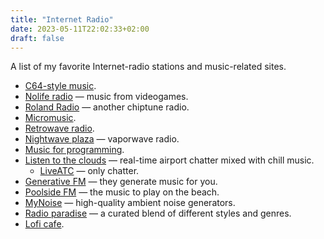 ```yaml
---
title: "Internet Radio"
date: 2023-05-11T22:02:33+02:00
draft: false
---
```


A list of my favorite Internet-radio stations and music-related sites.

* [C64-style music](https://kohina.duckdns.org/streamplayer.html).
* [Nolife radio](https://nolife-radio.com/) — music from videogames.
* [Roland Radio](https://rolandradio.net/) — another chiptune radio.
* [Micromusic](https://www.micromusic.net/office.php3).
* [Retrowave radio](https://retrowave.ru/).
* [Nightwave plaza](https://plaza.one/) — vaporwave radio.
* [Music for programming](https://musicforprogramming.net/).
* [Listen to the clouds](http://listentothe.cloud/) — real-time airport chatter mixed with chill music.
    * [LiveATC](https://www.liveatc.net/) — only chatter.
* [Generative FM](https://play.generative.fm/browse) — they generate music for you.
* [Poolside FM](https://poolsuite.net/) — the music to play on the beach.
* [MyNoise](https://mynoise.net/noiseMachines.php) — high-quality ambient noise generators.
* [Radio paradise](https://radioparadise.com/player) — a curated blend of different styles and genres.
* [Lofi cafe](https://www.lofi.cafe/).
